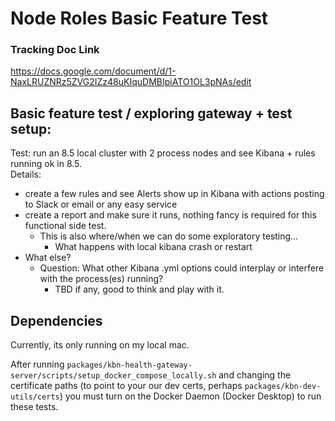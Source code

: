 # Node Roles Basic Feature Test
### Tracking Doc Link

https://docs.google.com/document/d/1-NaxLRUZNRz5ZVG2IZz48uKIquDMBIpiATO1OL3pNAs/edit

## Basic feature test / exploring gateway + test setup:

Test: run an 8.5 local cluster with 2 process nodes and see Kibana + rules running ok in 8.5.  
Details:  
 - create a few rules and see Alerts show up in Kibana with actions posting to Slack or email or any easy service
 - create a report and make sure it runs, nothing fancy is required for this functional side test.
   - This is also where/when we can do some exploratory testing… 
      - What happens with local kibana crash or restart
- What else?
   - Question:  What other Kibana .yml options could interplay or interfere with the process(es) running?    
     - TBD if any, good to think and play with it.  

## Dependencies

Currently, its only running on my local mac.

After running `packages/kbn-health-gateway-server/scripts/setup_docker_compose_locally.sh` and changing 
the certificate paths (to point to your our dev certs, perhaps `packages/kbn-dev-utils/certs`) you must turn on the Docker Daemon (Docker Desktop) to run these tests.